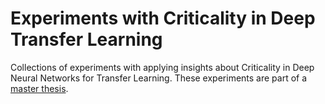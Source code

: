# Experiments with Criticality in Deep Transfer Learning

Collections of experiments with applying insights about Criticality in Deep Neural Networks for Transfer Learning.
These experiments are part of a [master thesis](https://astroviking.github.io/master-thesis/).
